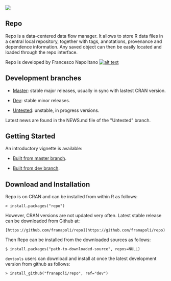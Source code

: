 [![](http://cranlogs.r-pkg.org/badges/repo)](http://cran.rstudio.com/web/packages/repo/index.html)
<!-- Grab your social icons from https://github.com/carlsednaoui/gitsocial -->
[1.2]: http://i.imgur.com/wWzX9uB.png (me on Twitter)
[1]: http://www.twitter.com/franapoli
<!-- Grab your social icons from https://github.com/carlsednaoui/gitsocial -->

## Repo

Repo is a data-centered data flow manager. It allows to store R data
files in a central local repository, together with tags, annotations,
provenance and dependence information. Any saved object can then be
easily located and loaded through the repo interface.

Repo is developed by Francesco Napolitano [![alt text][1.2]][1]


## Development branches

+ [Master](https://github.com/franapoli/repo/tree/master): stable major
releases, usually in sync with lastest CRAN version.

+ [Dev](https://github.com/franapoli/repo/tree/dev): stable minor 
releases.

+ [Untested](https://github.com/franapoli/repo/tree/untested):
unstable, in progress versions.

Latest news are found in the NEWS.md file of the "Untested" branch.

## Getting Started

An introductory vignette is available:

+ [Built from master
branch](https://rawgit.com/franapoli/repo/gh-pages/index.html).

+ [Built from dev
branch](https://rawgit.com/franapoli/repo/gh-pages-dev/index.html).


## Download and Installation

Repo is on CRAN and can be installed from within R as follows:

    > install.packages("repo")
    
However, CRAN versions are not updated very often. Latest stable
release can be downloaded from Github at:

    [https://github.com/franapoli/repo](https://github.com/franapoli/repo)

Then Repo can be installed from the downloaded sources as follows:

    $ install.packages("path-to-downloaded-source", repos=NULL)

`devtools` users can download and install at once the latest development
version from github as follows:

    > install_github("franapoli/repo", ref="dev")


